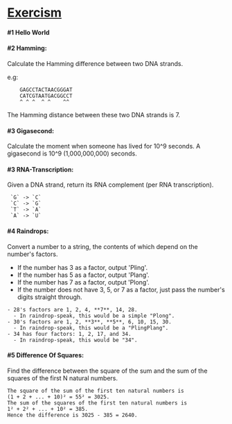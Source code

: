 # [Exercism](http://exercism.io)

#### #1 Hello World

#### #2 Hamming:

Calculate the Hamming difference between two DNA strands.

e.g:
```
    GAGCCTACTAACGGGAT
    CATCGTAATGACGGCCT
    ^ ^ ^  ^ ^    ^^
```    
The Hamming distance between these two DNA strands is 7.

#### #3 Gigasecond:

Calculate the moment when someone has lived for 10^9 seconds.
A gigasecond is 10^9 (1,000,000,000) seconds.

#### #3 RNA-Transcription:

Given a DNA strand, return its RNA complement (per RNA transcription).

```
 `G` -> `C`
 `C` -> `G`
 `T` -> `A`
 `A` -> `U`
 ```
 
 #### #4 Raindrops:
 
Convert a number to a string, the contents of which depend on the number's factors.

- If the number has 3 as a factor, output 'Pling'.
- If the number has 5 as a factor, output 'Plang'.
- If the number has 7 as a factor, output 'Plong'.
- If the number does not have 3, 5, or 7 as a factor,
  just pass the number's digits straight through.

```
- 28's factors are 1, 2, 4, **7**, 14, 28.
  - In raindrop-speak, this would be a simple "Plong".
- 30's factors are 1, 2, **3**, **5**, 6, 10, 15, 30.
  - In raindrop-speak, this would be a "PlingPlang".
- 34 has four factors: 1, 2, 17, and 34.
  - In raindrop-speak, this would be "34".
  ```

 #### #5 Difference Of Squares:

Find the difference between the square of the sum and the sum of the squares of the first N natural numbers.

```
The square of the sum of the first ten natural numbers is
(1 + 2 + ... + 10)² = 55² = 3025.
The sum of the squares of the first ten natural numbers is
1² + 2² + ... + 10² = 385.
Hence the difference is 3025 - 385 = 2640.
```

